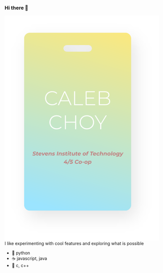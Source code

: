 ### Hi there 👋

<img align="right" src="card.png" />
<br />
<br />
<br />
I like experimenting with cool features and exploring what is possible

- 🐍 python
- ☕ javascript, java
- 🌊 c, c++
<!--
**Ookayleb/Ookayleb** is a ✨ _special_ ✨ repository because its `README.md` (this file) appears on your GitHub profile.

Here are some ideas to get you started:

- 🔭 I’m currently working on ...
- 🌱 I’m currently learning ...
- 👯 I’m looking to collaborate on ...
- 🤔 I’m looking for help with ...
- 💬 Ask me about ...
- 📫 How to reach me: ...
- 😄 Pronouns: ...
- ⚡ Fun fact: ...
-->
